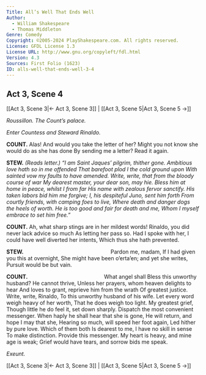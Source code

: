 ```yaml
---
Title: All’s Well That Ends Well
Author: 
  - William Shakespeare
  - Thomas Middleton
Genre: Comedy
Copyright: ©2005-2024 PlayShakespeare.com. All rights reserved.
License: GFDL License 1.3
License URL: http://www.gnu.org/copyleft/fdl.html
Version: 4.3
Sources: First Folio (1623)
ID: alls-well-that-ends-well-3-4
---
```


## Act 3, Scene 4
[[Act 3, Scene 3|← Act 3, Scene 3]] | [[Act 3, Scene 5|Act 3, Scene 5 →]]

*Roussillon. The Count’s palace.*

*Enter Countess and Steward Rinaldo.*

**COUNT.**
Alas! And would you take the letter of her?
Might you not know she would do as she has done
By sending me a letter? Read it again.

**STEW.**
*(Reads letter.)*
*“I am Saint Jaques’ pilgrim, thither gone.*
*Ambitious love hath so in me offended*
*That barefoot plod I the cold ground upon*
*With sainted vow my faults to have amended.*
*Write, write, that from the bloody course of war*
*My dearest master, your dear son, may hie.*
*Bless him at home in peace, whilst I from far*
*His name with zealous fervor sanctify.*
*His taken labors bid him me forgive;*
*I, his despiteful Juno, sent him forth*
*From courtly friends, with camping foes to live,*
*Where death and danger dogs the heels of worth.*
*He is too good and fair for death and me,*
*Whom I myself embrace to set him free.”*

**COUNT.**
Ah, what sharp stings are in her mildest words!
Rinaldo, you did never lack advice so much
As letting her pass so. Had I spoke with her,
I could have well diverted her intents,
Which thus she hath prevented.

**STEW.**
                Pardon me, madam,
If I had given you this at overnight,
She might have been o’erta’en; and yet she writes,
Pursuit would be but vain.

**COUNT.**
              What angel shall
Bless this unworthy husband? He cannot thrive,
Unless her prayers, whom heaven delights to hear
And loves to grant, reprieve him from the wrath
Of greatest justice. Write, write, Rinaldo,
To this unworthy husband of his wife.
Let every word weigh heavy of her worth,
That he does weigh too light. My greatest grief,
Though little he do feel it, set down sharply.
Dispatch the most convenient messenger.
When haply he shall hear that she is gone,
He will return, and hope I may that she,
Hearing so much, will speed her foot again,
Led hither by pure love. Which of them both
Is dearest to me, I have no skill in sense
To make distinction. Provide this messenger.
My heart is heavy, and mine age is weak;
Grief would have tears, and sorrow bids me speak.

*Exeunt.*

[[Act 3, Scene 3|← Act 3, Scene 3]] | [[Act 3, Scene 5|Act 3, Scene 5 →]]